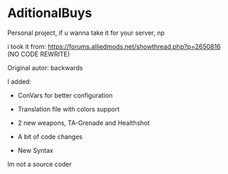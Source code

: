# AditionalBuys
Personal project, if u wanna take it for your server, np

i took it from: https://forums.alliedmods.net/showthread.php?p=2650816 (NO CODE REWRITE)

Original autor: backwards

I added:

- ConVars for better configuration

- Translation file with colors support

- 2 new weapons, TA-Grenade and Healthshot

- A bit of code changes

- New Syntax


Im not a source coder
